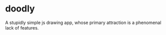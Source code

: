 # doodly
A stupidly simple js drawing app, whose primary attraction is a phenomenal lack of features.
